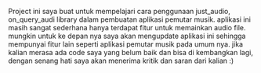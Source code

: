Project ini saya buat untuk mempelajari cara penggunaan just_audio, on_query_audi library dalam pembuatan aplikasi pemutar musik.
aplikasi ini masih sangat sederhana hanya terdapat fitur untuk memainkan audio file. mungkin untuk ke depan nya saya akan mengupdate aplikasi ini sehingga mempunyai fitur lain seperti aplikasi pemutar musik pada umum nya.
jika kalian merasa ada code saya yang belum baik dan bisa di kembangkan lagi, dengan senang hati saya akan menerima kritik dan saran dari kalian :)

